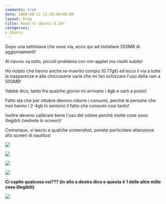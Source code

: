 ```yaml
---
comments: true
date: 2008-08-11 11:18:00+00:00
layout: blog
title: Road-to Ubuntu 8.10!
categories:
- Ubuntu
---
```


Dopo una settimana che sono via, ecco qui ad installare 200MB di aggiornamenti!

Al riavvio va tutto, piccoli problema con nm-applet ma risolti subito!

Ho notato che hanno anche re-inserito compiz (0.77git) ed ecco il via a tutte la trasparenze e alle chiccoserie varie che mi fan schizzare l'uso della ram a 500MB!

Vabbè dico, tanto fra qualche giorno mi arrivano i 4gb e sarò a posto!

Fatto sta che per ottobre devono ridurre i consumi, perchè le persone che non hanno i 2-4gb lo sentono il fatto che consumi così tanto!

Inoltre devono calibrare bene l'uso del colore perchè molte cose sono illegibili (vedrete lo screen)!

Comunque, vi lascio a qualche screenshot, ponete particolare attenzione allo screen di nautilus!

[![](http://www.allfreeportal.com/imghost/thumbs/66973Schermata-1.png)](http://www.allfreeportal.com/imghost/viewer.php?id=66973Schermata-1.png)

[![](http://www.allfreeportal.com/imghost/thumbs/549984Schermata-2.png)](http://www.allfreeportal.com/imghost/viewer.php?id=549984Schermata-2.png)

[![](http://www.allfreeportal.com/imghost/thumbs/456204Schermata-3.png)](http://www.allfreeportal.com/imghost/viewer.php?id=456204Schermata-3.png)

[![](http://www.allfreeportal.com/imghost/thumbs/619127Schermata-4.png)](http://www.allfreeportal.com/imghost/viewer.php?id=619127Schermata-4.png)

**Ci capite qualcosa voi??? (in alto a destra dico e questa è 1 delle altre mille cose illegibili)**

[![](http://www.allfreeportal.com/imghost/thumbs/673098Schermata.png)](http://www.allfreeportal.com/imghost/viewer.php?id=673098Schermata.png)
